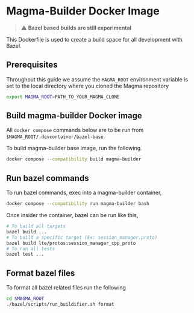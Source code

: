 # Magma-Builder Docker Image

> :warning: **Bazel based builds are still experimental**

This Dockerfile is used to create a build space for all development with Bazel.

## Prerequisites

Throughout this guide we assume the `MAGMA_ROOT` environment variable is set to the local directory where you cloned the Magma repository

```bash
export MAGMA_ROOT=PATH_TO_YOUR_MAGMA_CLONE
```

## Build magma-builder Docker image

All `docker compose` commands below are to be run from `$MAGMA_ROOT/.devcontainer/bazel-base`.

To build magma-builder base image, run the following.

```bash
docker compose --compatibility build magma-builder
```

## Run bazel commands

To run bazel commands, exec into a magma-builder container,

```bash
docker compose --compatibility run magma-builder bash
```

Once insider the container, bazel can be run like this,

```bash
# To build all targets
bazel build ...
# To build a specific target (Ex: session_manager.proto)
bazel build lte/protos:session_manager_cpp_proto
# To run all tests
bazel test ...
```

## Format bazel files

To format all bazel related files run the following

```bash
cd $MAGMA_ROOT
./bazel/scripts/run_buildifier.sh format
```
